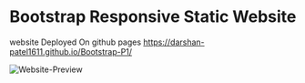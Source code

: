 # Bootstrap Responsive Static Website

website Deployed On github pages
https://darshan-patel1611.github.io/Bootstrap-P1/


![Website-Preview](https://github.com/Darshan-Patel1611/Bootstrap-P1/assets/137069436/1c2b8580-88a7-497f-b9d0-5ef85b493c79)
